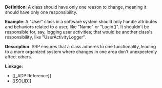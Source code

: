 **Definition**: A class should have only one reason to change, meaning it should have only one responsibility.

**Example**: A "User" class in a software system should only handle attributes and behaviors related to a user, like "Name" or "Login()". It shouldn't be responsible for, say, logging user activities; that would be another class's responsibility, like "UserActivityLogger".

**Description**: SRP ensures that a class adheres to one functionality, leading to a more organized system where changes in one area don't unexpectedly affect others.

**Linkage:**
- [[_ADP Reference]]
- [[SOLID]]